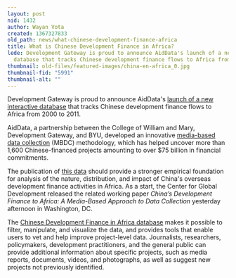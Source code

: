 ```yaml
---
layout: post
nid: 1432
author: Wayan Vota
created: 1367327833
old_path: news/what-chinese-development-finance-africa
title: What is Chinese Development Finance in Africa?
lede: Development Gateway is proud to announce AidData's launch of a new interactive
  database that tracks Chinese development finance flows to Africa from 2000 to 2011.
thumbnail: old-files/featured-images/china-en-africa_0.jpg
thumbnail-fid: "5991"
thumbnail-alt: ""
---
```


Development Gateway is proud to announce AidData's [launch of a new interactive database](http://china.aiddata.org/) that tracks Chinese development finance flows to Africa from 2000 to 2011.

AidData, a partnership between the College of William and Mary, Development Gateway, and BYU, developed an innovative [media-based data collection](http://www.wm.edu/offices/itpir/aiddata/aiddata_research_projects/index.php) (MBDC) methodology, which has helped uncover more than 1,600 Chinese-financed projects amounting to over $75 billion in financial commitments.

The publication of [this data](http://china.aiddata.org/) should provide a stronger empirical foundation for analysis of the nature, distribution, and impact of China's overseas development finance activities in Africa. As a start, the Center for Global Development released the related working paper *China’s Development Finance to Africa: A Media-Based Approach to Data Collection* yesterday afternoon in Washington, DC.

The [Chinese Development Finance in Africa database](http://china.aiddata.org/) makes it possible to filter, manipulate, and visualize the data, and provides tools that enable users to vet and help improve project-level data. Journalists, researchers, policymakers, development practitioners, and the general public can provide additional information about specific projects, such as media reports, documents, videos, and photographs, as well as suggest new projects not previously identified.
